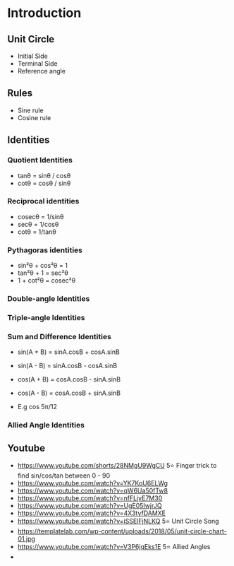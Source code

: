 # Introduction
## Unit Circle
- Initial Side
- Terminal Side
- Reference angle

## Rules
- Sine rule
- Cosine rule

## Identities
### Quotient Identities
- tanθ = sinθ / cosθ
- cotθ = cosθ / sinθ

### Reciprocal identities
- cosecθ = 1/sinθ
- secθ = 1/cosθ
- cotθ = 1/tanθ

### Pythagoras identities
- sin²θ + cos²θ = 1
- tan²θ + 1 = sec²θ
- 1 + cot²θ = cosec²θ

### Double-angle Identities

### Triple-angle Identities

### Sum and Difference Identities
- sin(A + B) = sinA.cosB + cosA.sinB
- sin(A - B) = sinA.cosB - cosA.sinB
- cos(A + B) = cosA.cosB - sinA.sinB
- cos(A - B) = cosA.cosB + sinA.sinB

- E.g cos 5π/12
### Allied Angle Identities




## Youtube
- https://www.youtube.com/shorts/28NMgU9WgCU 5⭐ Finger trick to find sin/cos/tan between 0 - 90
- https://www.youtube.com/watch?v=YK7KoU6ELWg
- https://www.youtube.com/watch?v=qW6Ua50fTw8
- https://www.youtube.com/watch?v=nfFLiyE7M30
- https://www.youtube.com/watch?v=UgE05IwjrJQ
- https://www.youtube.com/watch?v=4X3tyfDAMXE
- https://www.youtube.com/watch?v=iSSElFjNLKQ 5⭐ Unit Circle Song
- https://templatelab.com/wp-content/uploads/2018/05/unit-circle-chart-01.jpg
- https://www.youtube.com/watch?v=V3P6jqEks1E 5⭐ Allied Angles
- 
